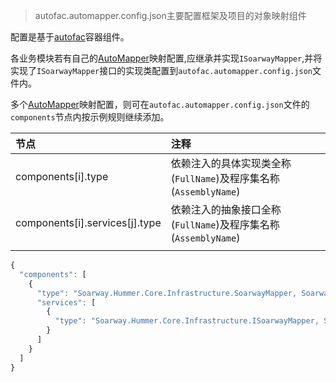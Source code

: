 >autofac.automapper.config.json主要配置框架及项目的对象映射组件

配置是基于[autofac](https://autofac.readthedocs.io/en/latest/configuration/xml.html#configuring-with-microsoft-configuration-4-0)容器组件。

各业务模块若有自己的[AutoMapper](http://docs.automapper.org/en/stable/Getting-started.html)映射配置,应继承并实现`ISoarwayMapper`,并将实现了`ISoarwayMapper`接口的实现类配置到`autofac.automapper.config.json`文件内。

多个[AutoMapper](http://docs.automapper.org/en/stable/Getting-started.html)映射配置，则可在`autofac.automapper.config.json`文件的`components`节点内按示例规则继续添加。



| 节点                           | 注释                                                             |
| :----------------------------- | :--------------------------------------------------------------- |
| components[i].type             | 依赖注入的具体实现类全称(`FullName`)及程序集名称(`AssemblyName`) |
| components[i].services[j].type | 依赖注入的抽象接口全称(`FullName`)及程序集名称(`AssemblyName`)   |
|                                |                                                                  |

```javascript
{
  "components": [
    {
      "type": "Soarway.Hummer.Core.Infrastructure.SoarwayMapper, Soarway.Hummer.Core.Infrastructure",
      "services": [
        {
          "type": "Soarway.Hummer.Core.Infrastructure.ISoarwayMapper, Soarway.Hummer.Core.Infrastructure"
        }
      ]
    }
  ]
}
```